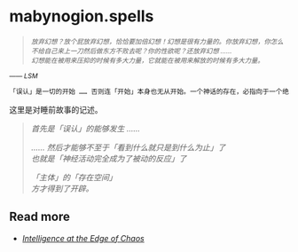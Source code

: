 # mabynogion.spells

> <sup>*放弃幻想？放个屁放弃幻想，恰恰要加倍幻想！幻想是很有力量的。你放弃幻想，你怎么不给自己来上一刀然后做东方不败去呢？你的性欲呢？还放弃幻想 ……*</sup>  
> <sub>*幻想能在被用来压抑的时候有多大力量，它就能在被用来解放的时候有多大力量。*</sub>  
> 

<sup>*—— LSM*</sup>  

~~~ sh
「误认」是一切的开始 …… 否则连「开始」本身也无从开始。一个神话的存在，必指向于一个绝对现实的意义。 //// The misrecognition is the beginning of all things .... or there will be nothing about beginning even beginning itself ... A myth exists, means an absolute reality meaning have its existence.
~~~

这里是对睡前故事的记述。


> *首先是「误认」的能够发生 ……*  
> 
> *…… 然后才能够不至于「看到什么就只是到什么为止」了*  
> *也就是「神经活动完全成为了被动的反应」了*  
> 
> *「主体」的「存在空间」*  
> *方才得到了开辟。*  
> 


## Read more

- *[Intelligence at the Edge of Chaos](https://arxiv.org/html/2410.02536v2 "Intelligence at the Edge of Chaos | arxiv")*

